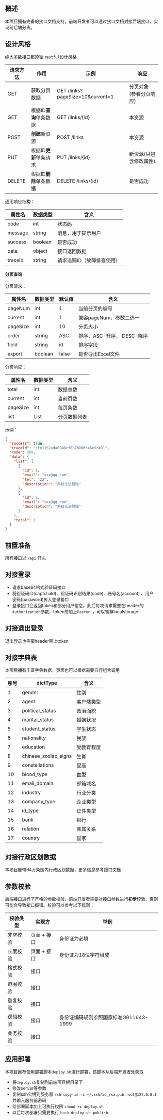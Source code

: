 ## 概述

本项目拥有完备的接口文档支持，前端开发者可以通过接口文档对接后端接口，实现前后端分离。

## 设计风格

绝大多数接口都遵循 `restful`设计风格

| 请求方法   | 作用             | 示例                                 | 响应            |
|--------|----------------|------------------------------------|---------------|
| GET    | 获取分页数据         | GET   /links?pageSize=10&current=1 | 分页对象 (参看分页响应) |
| GET    | 根据ID**查询**单条数据 | GET   /links/{id}                  | 本资源           |
| POST   | **创建**新资源      | POST   /links                      | 本资源           |
| PUT    | 根据ID**更新**单条请求 | PUT   /links/{id}                  | 新资源(只包含修改属性)  |
| DELETE | 根据ID**删除**单条数据 | DELETE   /links/{id}               | 是否成功          |

通用响应结构：

| 属性名     | 数据类型    | 含义             |
|---------|---------|----------------|
| code    | int     | 状态码            |
| message | string  | 消息，用于提示用户      |
| success | boolean | 是否成功           |
| data    | object  | 接口返回数据         |
| traceId | string  | 请求追踪ID（故障排查使用） |

#### 分页查询

分页请求：

| 属性名      | 数据类型    | 默认值   | 含义                 |
|----------|---------|-------|--------------------|
| pageNum  | int     | 1     | 当前分页的编号            |
| current  | int     | 1     | 兼容pageNum，参数二选一    |
| pageSize | int     | 10    | 分页大小               |
| order    | string  | ASC   | 排序，ASC-升序， DESC-降序 |
| field    | string  | id    | 排序字段               |
| export   | boolean | false | 是否导出Excel文件        |

分页响应：

| 属性名      | 数据类型 | 含义     |
|----------|------|--------|
| total    | int  | 数据总数   |
| current  | int  | 当前页数   |
| pageSize | int  | 每页条数   |
| list     | List | 分页数据列表 |

示例：

```json
{
  "success": true,
  "traceId": "cfe11b2ada8948cf8b76806c46e9c401",
  "code": 200,
  "data": {
    "list": [
      {
        "id": 1,
        "email": "xxx@qq.com",
        "tel": "22",
        "description": "系统无法登陆"
      },
      {
        "id": 2,
        "email": "xxx@qq.com",
        "description": "系统无法登陆"
      }
    ],
    "total": 2
  }
}
```

## 前置准备

所有接口以 `/api` 开头

## 对接登录

- 请求base64格式验证码接口
- 将验证码ID(captchaId)、验证码识别结果(code)、账号名(account) 、用户密码(password)传入登录接口
- 登录接口会返回token和部分用户信息，此后每次请求需要在header的`Authorization`参数，token前加上`Bearer `，可以暂存localstorage

## 对接退出登录

退出登录也需要header带上token

## 对接字典表

本项目拥有丰富字典数据，页面也可以根据需要自行组合调用

| 序号  | dictType             | 含义    |
|-----|----------------------|-------|
| 1   | gender               | 性别    |
| 2   | agent                | 客户端类型 |
| 3   | political_status     | 政治面貌  |
| 4   | marital_status       | 婚姻状况  |
| 5   | student_status       | 学生状态  |
| 6   | nationality          | 民族    |
| 7   | education            | 受教育程度 |
| 8   | chinese_zodiac_signs | 生肖    |
| 9   | constellations       | 星座    |
| 10  | blood_type           | 血型    |
| 11  | email_domain         | 邮箱域名  |
| 12  | industry             | 行业分类  |
| 13  | company_type         | 企业类型  |
| 14  | id_type              | 证件类型  |
| 15  | bank                 | 银行    |
| 16  | relation             | 亲属关系  |
| 17  | country              | 国家    |

## 对接行政区划数据

本项目自带64万条国内行政区划数据，更多信息参考接口文档



## 参数校验
后端接口进行了严格的参数校验，前端开发者需要对接口参数进行**初步**校验，否则可能会导致接口报错。校验可以参考以下规则：

| 校验类型 | 实现方      | 举例                                   |
| -------- | ----------- | -------------------------------------- |
| 非空校验 | 页面 + 接口 | 身份证为必填                           |
| 长度校验 | 页面 + 接口 | 身份证为18位字符组成                   |
| 格式校验 | 接口        |                                        |
| 范围校验 | 接口        |                                        |
| 重复校验 | 接口        |                                        |
| 逻辑校验 | 接口        | 身份证编码规则参照国家标准GB11643-1999 |
| 业务校验 | 接口        |                                        |



## 应用部署

本项目推荐使用部署脚本`deploy.sh`进行部署，该脚本从后端开发者处获取

- 将`deploy.sh`复制到前端项目根目录下
- 修改server等参数
- 复制ssh公钥到服务器 `ssh-copy-id -i ~/.ssh/id_rsa.pub root@127.0.0.1` 并输入服务器密码
- 给部署脚本加上可执行权限 `chmod +x deploy.sh`
- 以后每次部署只需要执行 `bash deploy.sh publish`
